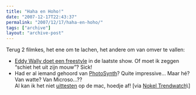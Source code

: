 ```yaml
---
title: "Haha en Hoho!"
date: "2007-12-17T22:43:37"
permalink: "2007/12/17/haha-en-hoho/"
tags: ["archive"]
layout: "archive-post"
---
```

Terug 2 filmkes, het ene om te lachen, het andere om van omver te vallen:

* [Eddy Wally doet een freestyle](https://intranet.woestijnvis.be/secure/wordpress/?p=180 "https://intranet.woestijnvis.be/secure/wordpress/?p=180") in de laatste show. Of moet ik zeggen “schiet het uit zijn mouw”? Sick!
* Had er al iemand gehoord van [PhotoSynth](http://www.ted.com/index.php/talks/view/id/129 "http://www.ted.com/index.php/talks/view/id/129")? Quite impressive… Maar hé? Van watte? Van Microso…??  
    Al kan ik het niet [uittesten](http://www.google.be/url?sa=t&ct=res&cd=1&url=http%3A%2F%2Flabs.live.com%2Fphotosynth%2F&ei=7-lmR-KNBJvcQMaokO8D&usg=AFQjCNFrMGMBhch1rt1PzWyV5iXgH9u9cA&sig2=vbAn0aqGy6asPh5O4Sw1Tw "http://www.google.be/url?sa=t&ct=res&cd=1&url=http%3A%2F%2Flabs.live.com%2Fphotosynth%2F&ei=7-lmR-KNBJvcQMaokO8D&usg=AFQjCNFrMGMBhch1rt1PzWyV5iXgH9u9cA&sig2=vbAn0aqGy6asPh5O4Sw1Tw") op de mac, hoedje af! \[via [Nokel Trendwatch](http://www.trendwolves.com/ "http://www.trendwolves.com")\]
